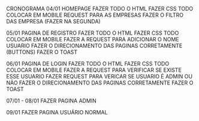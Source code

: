 CRONOGRAMA
04/01
HOMEPAGE
FAZER TODO O HTML
FAZER CSS TODO
COLOCAR EM MOBILE
REQUEST PARA AS EMPRESAS
FAZER O FILTRO DAS EMPRESA (FAZER NA SEGUNDA)

05/01
PAGINA DE REGISTRO
FAZER TODO O HTML
FAZER CSS TODO
COLOCAR EM MOBILE
FAZER A REQUEST PARA ADICIONAR O NOME USUARIO
FAZER O DIRECIONAMENTO DAS PAGINAS CORRETAMENTE (BUTTONS)
FAZER O TOAST

06/01
PAGINA DE LOGIN
FAZER TODO O HTML
FAZER CSS TODO
COLOCAR EM MOBILE
FAZER A REQUEST PARA VERIFICAR SE EXISTE ESSE USUARIO
FAZER REQUEST PARA VERICAR SE USUARIO É ADMIN OU NÃO
FAZER O DIRECIONAMENTO DAS PAGINAS CORRETAMENTE 
FAZER O TOAST

07/01 - 08/01
FAZER PAGINA ADMIN


09/01 
FAZER PAGINA USUÁRIO NORMAL